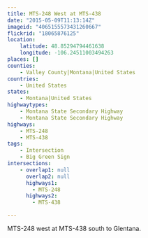 ```yaml
---
title: MTS-248 West at MTS-438
date: "2015-05-09T11:13:14Z"
imageid: "4065155573431260667"
flickrid: "18065876125"
location:
    latitude: 48.85294794461638
    longitude: -106.24511003494263
places: []
counties:
    - Valley County|Montana|United States
countries:
    - United States
states:
    - Montana|United States
highwaytypes:
    - Montana State Secondary Highway
    - Montana State Secondary Highway
highways:
    - MTS-248
    - MTS-438
tags:
    - Intersection
    - Big Green Sign
intersections:
    - overlap1: null
      overlap2: null
      highways1:
        - MTS-248
      highways2:
        - MTS-438

---
```

MTS-248 west at MTS-438 south to Glentana.